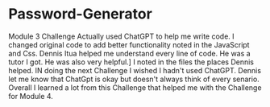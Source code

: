 # Password-Generator
Module 3 Challenge
Actually used ChatGPT to help me write code.
I changed original code to add better functionality noted in the JavaScript and Css.
Dennis Itua helped me understand every line of code. He was a tutor I got. He was also very helpful.]
I noted in the files the places Dennis helped. 
IN doing the next Challenge I wished I hadn't used ChatGPT.
Dennis let me know that ChatGpt is okay but doesn't always think of every senario.
Overall I learned a lot from this Challenge that helped me with the Challenge for Module 4.
